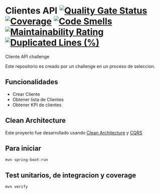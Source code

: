 # Clientes API [![Quality Gate Status](https://sonarcloud.io/api/project_badges/measure?project=fpineda3105_cliente-api&metric=alert_status)](https://sonarcloud.io/dashboard?id=fpineda3105_cliente-api) [![Coverage](https://sonarcloud.io/api/project_badges/measure?project=fpineda3105_cliente-api&metric=coverage)](https://sonarcloud.io/dashboard?id=fpineda3105_cliente-api) [![Code Smells](https://sonarcloud.io/api/project_badges/measure?project=fpineda3105_cliente-api&metric=code_smells)](https://sonarcloud.io/dashboard?id=fpineda3105_cliente-api) [![Maintainability Rating](https://sonarcloud.io/api/project_badges/measure?project=fpineda3105_cliente-api&metric=sqale_rating)](https://sonarcloud.io/dashboard?id=fpineda3105_cliente-api)[![Duplicated Lines (%)](https://sonarcloud.io/api/project_badges/measure?project=fpineda3105_cliente-api&metric=duplicated_lines_density)](https://sonarcloud.io/dashboard?id=fpineda3105_cliente-api) 
Cliente API challenge

Este repositorio es creado por un challenge en un proceso de seleccion.

## Funcionalidades

- Crear Cliente
- Obtener lista de Clientes
- Obtener KPI de clientes

## Clean Architecture 

Este proyecto fue desarrollado usando [Clean Architecture](https://blog.cleancoder.com/uncle-bob/2012/08/13/the-clean-architecture.html) y [CQRS](https://martinfowler.com/bliki/CQRS.html)

## Para iniciar

```
mvn spring-boot:run
```

## Test unitarios, de integracion y coverage

```
mvn verify
```

